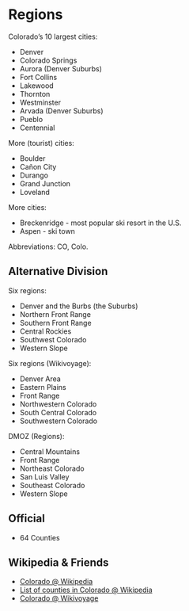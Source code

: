 
# Regions

Colorado’s 10  largest cities:

- Denver
- Colorado Springs
- Aurora (Denver Suburbs)
- Fort Collins
- Lakewood
- Thornton
- Westminster
- Arvada (Denver Suburbs)
- Pueblo
- Centennial

More (tourist) cities:

- Boulder
- Cañon City
- Durango
- Grand Junction
- Loveland

More cities:

- Breckenridge - most popular ski resort in the U.S.
- Aspen -  ski town 


Abbreviations: CO, Colo.


## Alternative Division

Six regions:

- Denver and the Burbs (the Suburbs)
- Northern Front Range
- Southern Front Range
- Central Rockies
- Southwest Colorado
- Western Slope

Six regions (Wikivoyage):

- Denver Area
- Eastern Plains
- Front Range
- Northwestern Colorado
- South Central Colorado
- Southwestern Colorado

DMOZ (Regions):

- Central Mountains
- Front Range
- Northeast Colorado
- San Luis Valley
- Southeast Colorado
- Western Slope


## Official

- 64 Counties

## Wikipedia & Friends

- [Colorado @ Wikipedia](http://en.wikipedia.org/wiki/Colorado)
- [List of counties in Colorado @ Wikipedia](http://en.wikipedia.org/wiki/List_of_counties_in_Colorado)
- [Colorado @ Wikivoyage](http://en.wikivoyage.org/wiki/Colorado)

